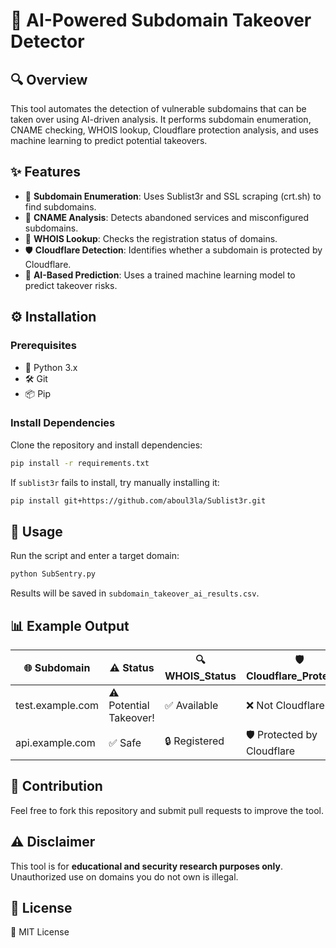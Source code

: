 # 🚀 AI-Powered Subdomain Takeover Detector

## 🔍 Overview
This tool automates the detection of vulnerable subdomains that can be taken over using AI-driven analysis. It performs subdomain enumeration, CNAME checking, WHOIS lookup, Cloudflare protection analysis, and uses machine learning to predict potential takeovers.

## ✨ Features
- 🔎 **Subdomain Enumeration**: Uses Sublist3r and SSL scraping (crt.sh) to find subdomains.
- 🔗 **CNAME Analysis**: Detects abandoned services and misconfigured subdomains.
- 📝 **WHOIS Lookup**: Checks the registration status of domains.
- 🛡 **Cloudflare Detection**: Identifies whether a subdomain is protected by Cloudflare.
- 🤖 **AI-Based Prediction**: Uses a trained machine learning model to predict takeover risks.

## ⚙️ Installation
### Prerequisites
- 🐍 Python 3.x
- 🛠 Git
- 📦 Pip

### Install Dependencies
Clone the repository and install dependencies:
```sh
pip install -r requirements.txt
```
If `sublist3r` fails to install, try manually installing it:
```sh
pip install git+https://github.com/aboul3la/Sublist3r.git
```

## 🚀 Usage
Run the script and enter a target domain:
```sh
python SubSentry.py
```
Results will be saved in `subdomain_takeover_ai_results.csv`.

## 📊 Example Output
| 🌐 Subdomain       | ⚠️ Status             | 🔍 WHOIS_Status | 🛡 Cloudflare_Protection | 🤖 AI_Prediction        |
|--------------------|----------------------|----------------|--------------------------|------------------------|
| test.example.com  | ⚠️ Potential Takeover! | ✅ Available    | ❌ Not Cloudflare       | 🔴 High Risk           |
| api.example.com   | ✅ Safe               | 🔒 Registered   | 🛡 Protected by Cloudflare | 🟢 Low Risk           |

## 🤝 Contribution
Feel free to fork this repository and submit pull requests to improve the tool.

## ⚠️ Disclaimer
This tool is for **educational and security research purposes only**. Unauthorized use on domains you do not own is illegal.

## 📜 License
📝 MIT License
